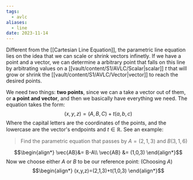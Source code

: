 ```yaml
---
tags:
  - avlc
aliases:
  - line
date: 2023-11-14
---
```

Different from the [[Cartesian Line Equation]], the parametric line equation lies on the idea that we can scale or shrink vectors infinetly. If we have a point and a vector, we can determine a arbitrary point that falls on this line by arbitrating values on a [[vault/content/S1/AVLC/Scalar|scalar]] $t$ that will grow or shrink the [[vault/content/S1/AVLC/Vector|vector]] to reach the desired points. 

We need two things: **two points**, since we can a take a vector out of them, or **a point and vector**, and then we basically have everything we need. The equation takes the form:
$$
(x,y,z)=(A,B,C)+t(a,b,c)
$$
Where the capital letters are the coordinates of the points, and the lowercase are the vector's endpoints and $t \in \mathbb{R}$. See an example:

> Find the parametric equation that passes by $A=(2,1,3)$ and $B(3,1,6)$

$$\begin{align*}
\vec{AB}&= B-A\\
\vec{AB} &= (1,0,3)
\end{align*}$$
Now we choose either $A$ or $B$ to be our reference point: (Choosing $A$)
$$\begin{align*}
(x,y,z)=(2,1,3)+t(1,0,3)
\end{align*}$$

